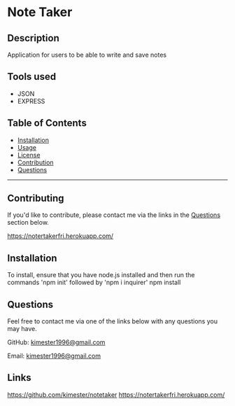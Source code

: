 # Note Taker

  
  ## Description 
  Application for users to be able to write and save notes 
 ## Tools used
 - JSON
 - EXPRESS 

  ## Table of Contents
  * [Installation](#installation)
  * [Usage](#usage)
  * [License](#license)
  * [Contribution](#contribution)
  * [Questions](#questions)

  ---

  ## Contributing
  If you'd like to contribute, please contact me via the links in the [Questions](#questions) section below.
  
https://notertakerfri.herokuapp.com/
  ## Installation
  
  To install, ensure that you have node.js installed and then run the commands 'npm init' followed by 'npm i inquirer'
   npm install
  
  ## Questions
        
  Feel free to contact me via one of the links below with any questions you may have.

  GitHub: [kimester1996@gmail.com](https://github.com/kimester1996@gmail.com)

  Email: [kimester1996@gmail.com](mailto:kimester1996@gmail.com)

## Links
https://github.com/kimester/notetaker
https://notertakerfri.herokuapp.com/
